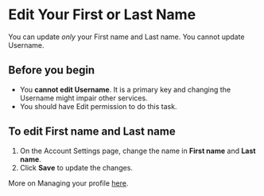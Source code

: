# Edit Your First or Last Name

You can update _only_ your First name and Last name. You cannot update Username.

## Before you begin

* You **cannot edit Username**. It is a primary key and changing the Username might impair other services.
* You should have Edit permission to do this task.

## To edit First name and Last name

1. On the Account Settings page, change the name in **First name** and **Last name**.
2. Click **Save** to update the changes.

More on Managing your profile [here](account-settings.md).

